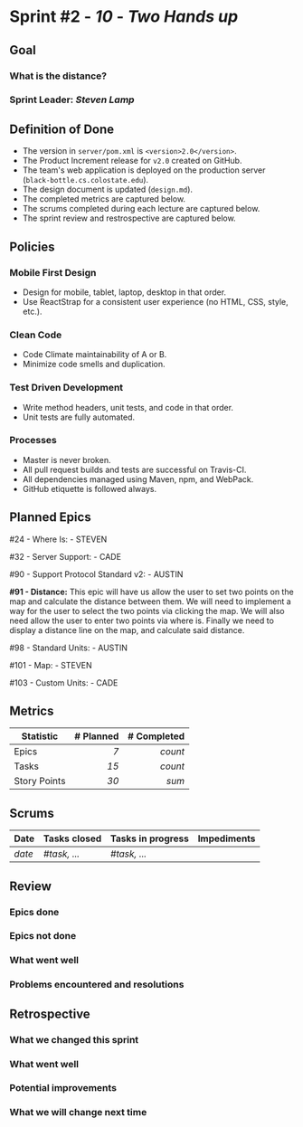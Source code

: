 # Sprint #2 - *10* - *Two Hands up*

## Goal

### What is the distance?
### Sprint Leader: *Steven Lamp*

## Definition of Done

* The version in `server/pom.xml` is `<version>2.0</version>`.
* The Product Increment release for `v2.0` created on GitHub.
* The team's web application is deployed on the production server (`black-bottle.cs.colostate.edu`).
* The design document is updated (`design.md`).
* The completed metrics are captured below.
* The scrums completed during each lecture are captured below.
* The sprint review and restrospective are captured below.


## Policies

### Mobile First Design
* Design for mobile, tablet, laptop, desktop in that order.
* Use ReactStrap for a consistent user experience (no HTML, CSS, style, etc.).

### Clean Code
* Code Climate maintainability of A or B.
* Minimize code smells and duplication.

### Test Driven Development
* Write method headers, unit tests, and code in that order.
* Unit tests are fully automated.

### Processes
* Master is never broken. 
* All pull request builds and tests are successful on Travis-CI.
* All dependencies managed using Maven, npm, and WebPack.
* GitHub etiquette is followed always.


## Planned Epics
\#24 - Where Is: - STEVEN

\#32 - Server Support: - CADE

\#90 - Support Protocol Standard v2:  - AUSTIN

**#91 - Distance:**
This epic will have us allow the user to set two points on the map
and calculate the distance between them.  We will need to implement
a way for the user to select the two points via clicking the map.
We will also need allow the user to enter two points via where is.
Finally we need to display a distance line on the map, and calculate
said distance.

\#98 - Standard Units: - AUSTIN

\#101 - Map: - STEVEN

\#103 - Custom Units:  - CADE



## Metrics

| Statistic | # Planned | # Completed |
| --- | ---: | ---: |
| Epics | *7* | *count* |
| Tasks |  *15*   | *count* | 
| Story Points |  *30*  | *sum* | 


## Scrums

| Date | Tasks closed  | Tasks in progress | Impediments |
| :--- | :--- | :--- | :--- |
| *date* | *#task, ...* | *#task, ...* |  | 


## Review

### Epics done  

### Epics not done 

### What went well

### Problems encountered and resolutions


## Retrospective

### What we changed this sprint

### What went well

### Potential improvements

### What we will change next time